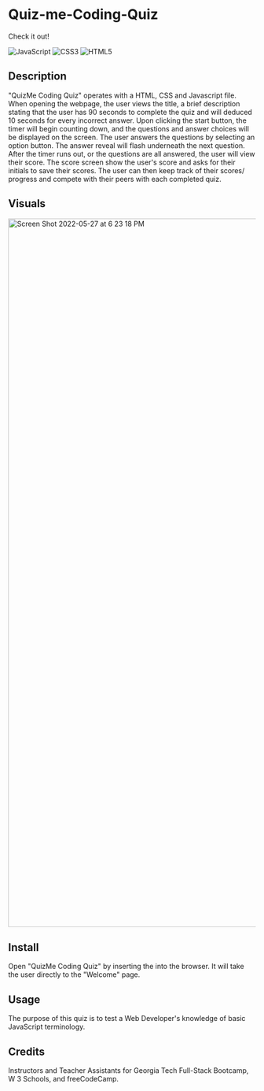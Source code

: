 # Quiz-me-Coding-Quiz

Check it out! 

![JavaScript](https://img.shields.io/badge/javascript-%23323330.svg?style=for-the-badge&logo=javascript&logoColor=%23F7DF1E) ![CSS3](https://img.shields.io/badge/css3-%231572B6.svg?style=for-the-badge&logo=css3&logoColor=white) ![HTML5](https://img.shields.io/badge/html5-%23E34F26.svg?style=for-the-badge&logo=html5&logoColor=white)

## Description
"QuizMe Coding Quiz" operates with a HTML, CSS and Javascript file. When opening the webpage, the user views the title, a brief description stating that the user has 90 seconds to complete the quiz and will deduced 10 seconds for every incorrect answer. Upon clicking the start button, the timer will begin counting down, and the questions and answer choices will be displayed on the screen. The user answers the questions by selecting an option button. The answer reveal will flash underneath the next question. After the timer runs out, or the questions are all answered, the user will view their score. The score screen show the user's score and asks for their initials to save their scores. The user can then keep track of their scores/ progress and compete with their peers with each completed quiz.

## Visuals

<img width="1440" alt="Screen Shot 2022-05-27 at 6 23 18 PM" src="https://user-image![Uploading Screen Shot 2022-05-27 at 6.23.33 PM.png…]()
s.githubusercontent.com/93175265/170796751-55c76ddb-11f2-4f56-bbab-4580769d3ff4.png">



## Install
Open "QuizMe Coding Quiz" by inserting the  into the browser. It will take the user directly to the "Welcome" page.

## Usage
The purpose of this quiz is to test a Web Developer's knowledge of basic JavaScript terminology.

## Credits
Instructors and Teacher Assistants for Georgia Tech Full-Stack Bootcamp, W 3 Schools, and freeCodeCamp. 

